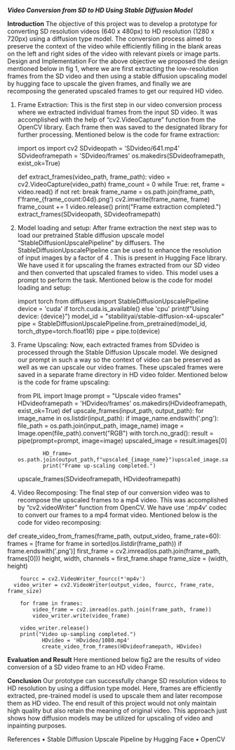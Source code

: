 ***Video Conversion from SD to HD Using Stable Diffusion Model***

**Introduction**
The objective of this project was to develop a prototype for converting SD resolution videos (640 x 480px) to HD resolution (1280 x 720px) using a diffusion type model. The conversion process aimed to preserve the context of the video while efficiently filling in the blank areas on the left and right sides of the video with relevant pixels or image parts.
Design and Implementation
For the above objective we proposed the design mentioned below in fig 1, where we are first extracting the low-resolution frames from the SD video and then using a stable diffusion upscaling model by hugging face to upscale the given frames, and finally we are recomposing the generated upscaled frames to get our required HD video. 








1.	Frame Extraction: This is the first step in our video conversion process where we extracted individual frames from the input SD video. It was accomplished with the help of “cv2.VideoCapture” function from the OpenCV library. Each frame then was saved to the designated library for further processing. Mentioned below is the code for frame extraction:

    import os
    import cv2
    SDvideopath = 'SDvideo/641.mp4'
    SDvideoframepath = 'SDvideo/frames'
    os.makedirs(SDvideoframepath, exist_ok=True)

    def extract_frames(video_path, frame_path):
        video = cv2.VideoCapture(video_path)
        frame_count = 0
        while True:
            ret, frame = video.read()
            if not ret:
                break
            frame_name = os.path.join(frame_path, f'frame_{frame_count:04d}.png')
            cv2.imwrite(frame_name, frame)
            frame_count += 1
        video.release()
        print("Frame extraction completed.")
    extract_frames(SDvideopath, SDvideoframepath)

2.	Model loading and setup: After frame extraction the next step was to load our pretrained Stable diffusion upscale model “StableDiffusionUpscalePipeline” by diffusers. The StableDiffusionUpscalePipeline can be used to enhance the resolution of input images by a factor of 4 . This is present in Hugging Face library. We have used it for upscaling the frames extracted from our SD video and then converted that upscaled frames to video.
This model uses a prompt to perform the task. Mentioned below is the code for model loading and setup:

    import torch
    from diffusers import StableDiffusionUpscalePipeline
    device = 'cuda' if torch.cuda.is_available() else 'cpu'
    print(f"Using device: {device}")
    model_id = "stabilityai/stable-diffusion-x4-upscaler"
    pipe = StableDiffusionUpscalePipeline.from_pretrained(model_id, torch_dtype=torch.float16)
    pipe = pipe.to(device)

3.	Frame Upscaling: Now, each extracted frames from SDvideo is processed through the Stable Diffusion Upscale model. We designed our prompt in such a way so the context of video can be preserved as well as we can upscale our video frames. These upscaled frames were saved in a separate frame directory in HD video folder. Mentioned below is the code for frame upscaling:

    from PIL import Image
    prompt = "Upscale video frames"
    HDvideoframepath = 'HDvideo/frames'
    os.makedirs(HDvideoframepath, exist_ok=True)
    def upscale_frames(input_path, output_path):
    		    for image_name in os.listdir(input_path):
        		    if image_name.endswith('.png'):
            			    file_path = os.path.join(input_path, image_name)
            			    image = Image.open(file_path).convert("RGB")
            			    with torch.no_grad():
                			    result = pipe(prompt=prompt, image=image)
                			    upscaled_image = result.images[0]
            
                HD_frame= os.path.join(output_path,f"upscaled_{image_name}")upscaled_image.save(HD_frame)
    		    print("Frame up-scaling completed.")
    upscale_frames(SDvideoframepath, HDvideoframepath)

4.	Video Recomposing: The final step of our conversion video was to recompose the upscaled frames to a mp4 video. This was accomplished by “cv2.videoWriter” function from OpenCV.
We have use ‘.mp4v’ codec to convert our frames to a mp4 format video. Mentioned below is the code for video recomposing:

def create_video_from_frames(frame_path, output_video, frame_rate=60):
    	frames = [frame for frame in sorted(os.listdir(frame_path)) if frame.endswith('.png')]
    	first_frame = cv2.imread(os.path.join(frame_path, frames[0]))
    	height, width, channels = first_frame.shape
    	frame_size = (width, height)
    
    	fourcc = cv2.VideoWriter_fourcc(*'mp4v')
  	  video_writer = cv2.VideoWriter(output_video, fourcc, frame_rate, frame_size)
    
    	for frame in frames:
        	video_frame = cv2.imread(os.path.join(frame_path, frame))
        	video_writer.write(video_frame)
    
    	video_writer.release()
    	print("Video up-sampling completed.")
               HDvideo = 'HDvideo/1080.mp4'
               create_video_from_frames(HDvideoframepath, HDvideo)


**Evaluation and Result**
Here mentioned below fig2 are the results of video conversion of a SD video frame to an HD video Frame.














**Conclusion**
Our prototype can successfully change SD resolution videos to HD resolution by using a diffusion type model. Here, frames are efficiently extracted, pre-trained model is used to upscale them and later recompose them as HD video. The end result of this project would not only maintain high quality but also retain the meaning of original video. This approach just shows how diffusion models may be utilized for upscaling of video and inpainting purposes.

References
•	Stable Diffusion Upscale Pipeline by Hugging Face
•	OpenCV
